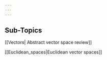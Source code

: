 ```yaml
---
---
---
```

## Sub-Topics
[[Vectors| Abstract vector space review]]

[[Euclidean_spaces|Euclidean vector spaces]]

